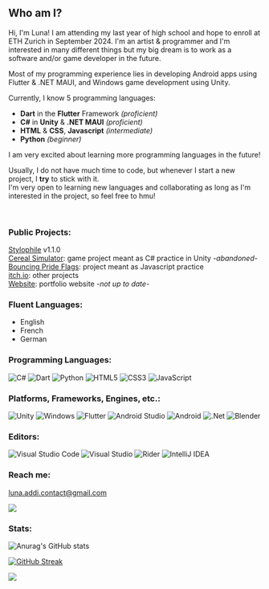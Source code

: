 ## Who am I? 

Hi, I'm Luna! I am attending my last year of high school and hope to enroll at ETH Zurich in September 2024.
I'm an artist & programmer and I'm interested in many different things but my big dream is to work as a software and/or game developer in the future.   
  
Most of my programming experience lies in developing Android apps using Flutter & .NET MAUI, and Windows game development using Unity.   

Currently, I know 5 programming languages: 

* **Dart** in the **Flutter** Framework _(proficient)_
* **C#** in **Unity** & **.NET MAUI** _(proficient)_
* **HTML** & **CSS**, **Javascript** _(intermediate)_
* **Python** _(beginner)_

I am very excited about learning more programming languages in the future!

Usually, I do not have much time to code,
but whenever I start a new project, I **try** to stick with it.  
I'm very open to learning new languages and collaborating as long as I'm interested in the project, so feel free to hmu!  

<br/>

### Public Projects:  

[Stylophile](https://github.com/Celestial-Inc/Stylophile) v1.1.0 <br/>
[Cereal Simulator](https://github.com/lunatsukiii/Cereal-Simulator): game project meant as C# practice in Unity *-abandoned-* <br/>
[Bouncing Pride Flags](https://lunatsukiii.github.io/Bouncing-Pride-Flags-DVD-Logo/): project meant as Javascript practice <br/>
[itch.io](https://lunatsukiii.itch.io/): other projects <br/>
[Website](https://lunatsukiii.github.io/QCC-Web/): portfolio website *-not up to date-* <br/>

### Fluent Languages:  

- English  
- French  
- German  

### Programming Languages:

![C#](https://img.shields.io/badge/c%23-%23239120.svg?style=for-the-badge&logo=c-sharp&logoColor=white) ![Dart](https://img.shields.io/badge/dart-%230175C2.svg?style=for-the-badge&logo=dart&logoColor=white) ![Python](https://img.shields.io/badge/python-3670A0?style=for-the-badge&logo=python&logoColor=ffdd54) ![HTML5](https://img.shields.io/badge/html5-%23E34F26.svg?style=for-the-badge&logo=html5&logoColor=white) ![CSS3](https://img.shields.io/badge/css3-%231572B6.svg?style=for-the-badge&logo=css3&logoColor=white) ![JavaScript](https://img.shields.io/badge/javascript-%23323330.svg?style=for-the-badge&logo=javascript&logoColor=%23F7DF1E)

### Platforms, Frameworks, Engines, etc.:

![Unity](https://img.shields.io/badge/unity-%23000000.svg?style=for-the-badge&logo=unity&logoColor=white) ![Windows](https://img.shields.io/badge/Windows-0078D6?style=for-the-badge&logo=windows&logoColor=white) ![Flutter](https://img.shields.io/badge/Flutter-%2302569B.svg?style=for-the-badge&logo=Flutter&logoColor=white) ![Android Studio](https://img.shields.io/badge/Android%20Studio-3DDC84.svg?style=for-the-badge&logo=android-studio&logoColor=white) ![Android](https://img.shields.io/badge/Android-3DDC84?style=for-the-badge&logo=android&logoColor=white)  ![.Net](https://img.shields.io/badge/.NET-5C2D91?style=for-the-badge&logo=.net&logoColor=white) ![Blender](https://img.shields.io/badge/blender-%23F5792A.svg?style=for-the-badge&logo=blender&logoColor=white)

### Editors:
![Visual Studio Code](https://img.shields.io/badge/Visual%20Studio%20Code-0078d7.svg?style=for-the-badge&logo=visual-studio-code&logoColor=white) ![Visual Studio](https://img.shields.io/badge/Visual%20Studio-5C2D91.svg?style=for-the-badge&logo=visual-studio&logoColor=white) ![Rider](https://img.shields.io/badge/Rider-000000.svg?style=for-the-badge&logo=Rider&logoColor=white&color=black&labelColor=crimson) ![IntelliJ IDEA](https://img.shields.io/badge/IntelliJIDEA-000000.svg?style=for-the-badge&logo=intellij-idea&logoColor=white) 
### Reach me:
[luna.addi.contact@gmail.com](mailto:luna.addi.contact@gmail.com)	 <br/>

![](https://dcbadge.vercel.app/api/shield/435696149819818004)  


### Stats:

![Anurag's GitHub stats](https://github-readme-stats.vercel.app/api?username=lunatsukiii&count_private=true&show_icons=true&theme=tokyonight&hide_border=true)
 
[![GitHub Streak](http://github-readme-streak-stats.herokuapp.com?user=lunatsukiii&theme=tokyonight&hide_border=true&date_format=j%20M%5B%20Y%5D)](https://git.io/streak-stats)

![](https://komarev.com/ghpvc/?username=lunatsukiii&color=blueviolet)
